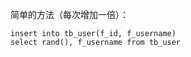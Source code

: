 简单的方法（每次增加一倍）：
```
insert into tb_user(f_id, f_username) 
select rand(), f_username from tb_user
```
